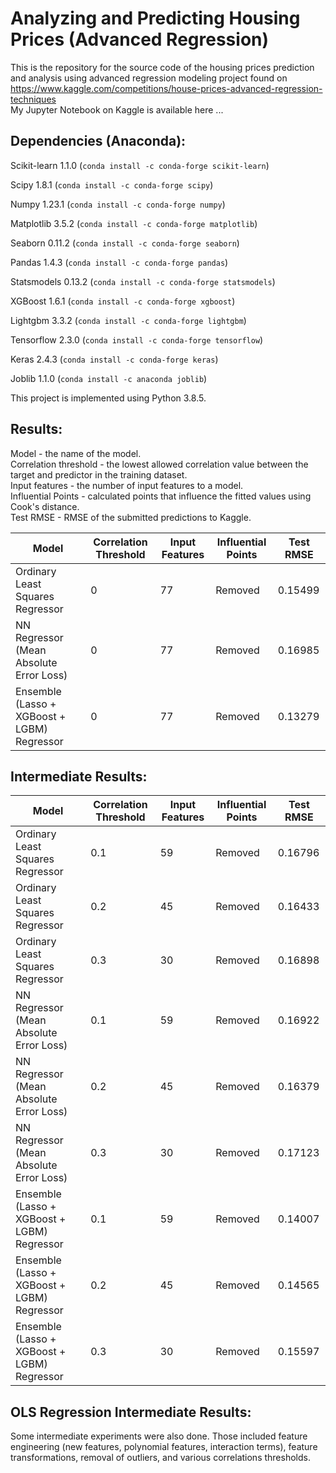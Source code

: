 # Analyzing and Predicting Housing Prices (Advanced Regression)  
This is the repository for the source code of the housing prices prediction and analysis using advanced regression modeling project found on   https://www.kaggle.com/competitions/house-prices-advanced-regression-techniques  
My Jupyter Notebook on Kaggle is available here ...  

## Dependencies (Anaconda):  

Scikit-learn 1.1.0 (`conda install -c conda-forge scikit-learn`)  

Scipy 1.8.1 (`conda install -c conda-forge scipy`)  

Numpy 1.23.1 (`conda install -c conda-forge numpy`)  

Matplotlib 3.5.2 (`conda install -c conda-forge matplotlib`)  

Seaborn 0.11.2 (`conda install -c conda-forge seaborn`)  

Pandas 1.4.3 (`conda install -c conda-forge pandas`)  

Statsmodels 0.13.2 (`conda install -c conda-forge statsmodels`)  

XGBoost 1.6.1 (`conda install -c conda-forge xgboost`)  

Lightgbm 3.3.2 (`conda install -c conda-forge lightgbm`)  

Tensorflow 2.3.0 (`conda install -c conda-forge tensorflow`)  

Keras 2.4.3 (`conda install -c conda-forge keras`)  

Joblib 1.1.0 (`conda install -c anaconda joblib`)  

This project is implemented using Python 3.8.5.

## Results:  

Model - the name of the model.  
Correlation threshold - the lowest allowed correlation value between the target and predictor in the training dataset.  
Input features - the number of input features to a model.  
Influential Points - calculated points that influence the fitted values using Cook's distance.  
Test RMSE - RMSE of the submitted predictions to Kaggle. 

| Model | Correlation Threshold | Input Features | Influential Points | Test RMSE | 
| --- | --- | --- | --- | --- |
| Ordinary Least Squares Regressor | 0 | 77 | Removed | 0.15499 |
| NN Regressor (Mean Absolute Error Loss) | 0 | 77 | Removed | 0.16985 
| Ensemble (Lasso + XGBoost + LGBM) Regressor | 0 | 77 | Removed |  0.13279 | 

## Intermediate Results: 
| Model | Correlation Threshold | Input Features | Influential Points | Test RMSE | 
| --- | --- | --- | --- | --- |
| Ordinary Least Squares Regressor | 0.1 | 59 | Removed | 0.16796 |
| Ordinary Least Squares Regressor | 0.2 | 45 | Removed | 0.16433 |
| Ordinary Least Squares Regressor | 0.3 | 30 | Removed | 0.16898 |
| NN Regressor (Mean Absolute Error Loss) | 0.1 | 59 | Removed | 0.16922 | 
| NN Regressor (Mean Absolute Error Loss) | 0.2 | 45 | Removed | 0.16379 | 
| NN Regressor (Mean Absolute Error Loss) | 0.3 | 30 | Removed | 0.17123 | 
| Ensemble (Lasso + XGBoost + LGBM) Regressor | 0.1 | 59 | Removed |  0.14007 |
| Ensemble (Lasso + XGBoost + LGBM) Regressor | 0.2 | 45 | Removed |  0.14565 |
| Ensemble (Lasso + XGBoost + LGBM) Regressor | 0.3 | 30 | Removed |  0.15597 |  

## OLS Regression Intermediate Results:

Some intermediate experiments were also done. Those included feature engineering (new features, polynomial features, interaction terms), feature transformations, removal of outliers, and various correlations thresholds.
